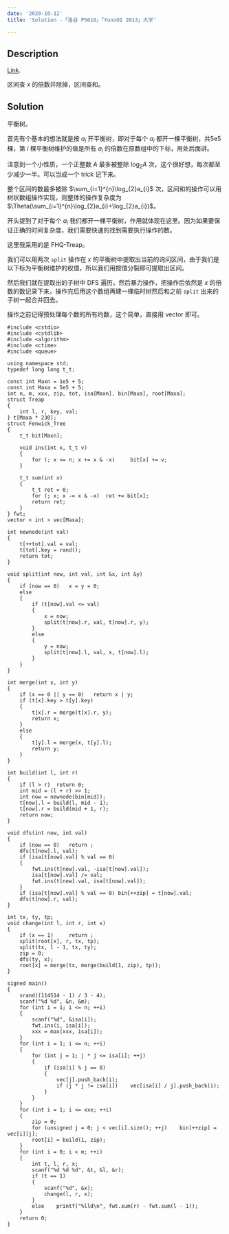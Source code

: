 ```yaml
---
date: '2020-10-12'
title: 'Solution -「洛谷 P5610」「YunoOI 2013」大学'

---
```


## Description

[Link](https://www.luogu.com.cn/problem/P5610).

区间查 $x$ 的倍数并除掉，区间查和。

## Solution

平衡树。

首先有个基本的想法就是按 $a_{i}$ 开平衡树，即对于每个 $a_{i}$ 都开一棵平衡树，共5e5棵，第 $i$ 棵平衡树维护的值是所有 $a_{i}$ 的倍数在原数组中的下标，用处后面讲。

注意到一个小性质，一个正整数 $A$ 最多被整除 $\log_{2}A$ 次，这个很好想，每次都至少减少一半。可以当成一个 trick 记下来。

整个区间的数最多被除 $\sum_{i=1}^{n}\log_{2}a_{i}$ 次，区间和的操作可以用树状数组操作实现，则整体的操作复杂度为 $\Theta(\sum_{i=1}^{n}\log_{2}a_{i}+\log_{2}a_{i})$。

开头提到了对于每个 $a_{i}$ 我们都开一棵平衡树，作用就体现在这里。因为如果要保证正确的时间复杂度，我们需要快速的找到需要执行操作的数。

这里我采用的是 FHQ-Treap。

我们可以用两次 `split` 操作在 $x$ 的平衡树中提取出当前的询问区间，由于我们是以下标为平衡树维护的权值，所以我们用按值分裂即可提取出区间。

然后我们就在提取出的子树中 DFS 遍历，然后暴力操作，把操作后依然是 $x$ 的倍数的数记录下来，操作完后用这个数组再建一棵临时树然后和之前 `split` 出来的子树一起合并回去。

操作之前记得预处理每个数的所有约数，这个简单，直接用 vector 即可。

```cpp[class="line-numbers"]
#include <cstdio>
#include <cstdlib>
#include <algorithm>
#include <ctime>
#include <queue>

using namespace std;
typedef long long t_t;

const int Maxn = 1e5 + 5;
const int Maxa = 5e5 + 5;
int n, m, xxx, zip, tot, isa[Maxn], bin[Maxa], root[Maxa];
struct Treap
{
	int l, r, key, val;
} t[Maxa * 230];
struct Fenwick_Tree
{
	t_t bit[Maxn];
	
	void ins(int x, t_t v)
	{
		for (; x <= n; x += x & -x) 	bit[x] += v;	
	}
	
	t_t sum(int x)
	{
		t_t ret = 0;
		for (; x; x -= x & -x)	ret += bit[x];
		return ret;
	}
} fwt;
vector < int > vec[Maxa];

int newnode(int val)
{
	t[++tot].val = val;
	t[tot].key = rand();
	return tot;
}

void split(int now, int val, int &x, int &y)
{
	if (now == 0)	x = y = 0;
	else
	{
		if (t[now].val <= val)
		{
			x = now;
			split(t[now].r, val, t[now].r, y);
		}
		else
		{
			y = now;
			split(t[now].l, val, x, t[now].l);
		}
	}
}

int merge(int x, int y)
{
	if (x == 0 || y == 0)	return x | y;
	if (t[x].key > t[y].key)
	{
		t[x].r = merge(t[x].r, y);
		return x;
	}
	else
	{
		t[y].l = merge(x, t[y].l);
		return y;
	}
}

int build(int l, int r)
{
	if (l > r)	return 0;
	int mid = (l + r) >> 1;
	int now = newnode(bin[mid]);
	t[now].l = build(l, mid - 1);
	t[now].r = build(mid + 1, r);
	return now;
}

void dfs(int now, int val)
{
	if (now == 0)	return ;
	dfs(t[now].l, val);
	if (isa[t[now].val] % val == 0)
	{
		fwt.ins(t[now].val, -isa[t[now].val]);
		isa[t[now].val] /= val;
		fwt.ins(t[now].val, isa[t[now].val]);
	}
	if (isa[t[now].val] % val == 0)	bin[++zip] = t[now].val;
	dfs(t[now].r, val);
}

int tx, ty, tp;
void change(int l, int r, int x)
{
	if (x == 1) 	return ;
	split(root[x], r, tx, tp);
	split(tx, l - 1, tx, ty);
	zip = 0;
	dfs(ty, x);
	root[x] = merge(tx, merge(build(1, zip), tp));
}

signed main()
{
	srand((114514 - 1) / 3 - 4);
	scanf("%d %d", &n, &m);
	for (int i = 1; i <= n; ++i)
	{
		scanf("%d", &isa[i]);
		fwt.ins(i, isa[i]);
		xxx = max(xxx, isa[i]);
	}
	for (int i = 1; i <= n; ++i)
	{
		for (int j = 1; j * j <= isa[i]; ++j)
		{
			if (isa[i] % j == 0)
			{
				vec[j].push_back(i);
				if (j * j != isa[i])	vec[isa[i] / j].push_back(i);
			}
		}
	}
	for (int i = 1; i <= xxx; ++i)
	{
		zip = 0;
		for (unsigned j = 0; j < vec[i].size(); ++j)	bin[++zip] = vec[i][j];
		root[i] = build(1, zip);
	}
	for (int i = 0; i < m; ++i)
	{
		int t, l, r, x;
		scanf("%d %d %d", &t, &l, &r);
		if (t == 1)
		{
			scanf("%d", &x);
			change(l, r, x);
		}
		else	printf("%lld\n", fwt.sum(r) - fwt.sum(l - 1));
	}
	return 0;
}
```
